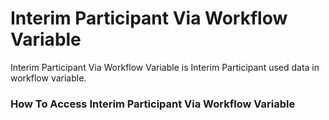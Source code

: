 # Interim Participant Via Workflow Variable

Interim Participant Via Workflow Variable is Interim Participant used data in workflow variable.

<h3> How To Access Interim Participant Via Workflow Variable </h3>
